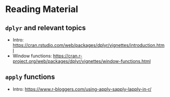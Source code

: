 # Reading Material

## ```dplyr``` and relevant topics

- Intro: https://cran.rstudio.com/web/packages/dplyr/vignettes/introduction.html
- Window functions: https://cran.r-project.org/web/packages/dplyr/vignettes/window-functions.html

## ```apply``` functions

- Intro: https://www.r-bloggers.com/using-apply-sapply-lapply-in-r/
